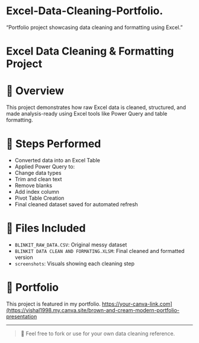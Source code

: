 # Excel-Data-Cleaning-Portfolio.
“Portfolio project showcasing data cleaning and formatting using Excel.”

# Excel Data Cleaning & Formatting Project

# 📌 Overview
This project demonstrates how raw Excel data is cleaned, structured, and made analysis-ready using Excel tools like Power Query and table formatting.

# 🔧 Steps Performed
- Converted data into an Excel Table
- Applied Power Query to:
- Change data types
- Trim and clean text
- Remove blanks
- Add index column
- Pivot Table Creation
- Final cleaned dataset saved for automated refresh

# 📁 Files Included
- `BLINKIT_RAW_DATA.CSV`: Original messy dataset
- `BLINKIT DATA CLEAN AND FORMATING.XLSM`: Final cleaned and formatted version
- `screenshots`: Visuals showing each cleaning step

# 🔗 Portfolio
This project is featured in my portfolio. https://your-canva-link.com](https://vishal1998.my.canva.site/brown-and-cream-modern-portfolio-presentation

---

> 💬 Feel free to fork or use for your own data cleaning reference.

